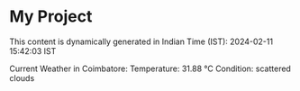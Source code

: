 # My Project

This content is dynamically generated in Indian Time (IST): 2024-02-11 15:42:03 IST


Current Weather in Coimbatore:
Temperature: 31.88 °C
Condition: scattered clouds
